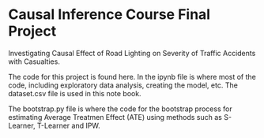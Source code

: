 # Causal Inference Course Final Project
Investigating Causal Effect of Road Lighting on Severity of Traffic Accidents with Casualties.

The code for this project is found here. In the ipynb file is where most of the code, including exploratory data analysis, creating the model, etc.
The dataset.csv file is used in this note book.

The bootstrap.py file is where the code for the bootstrap process for estimating Average Treatmen Effect (ATE) using methods such as S-Learner, T-Learner and IPW.
